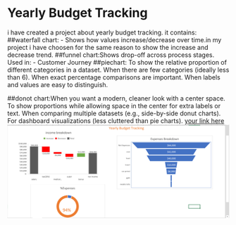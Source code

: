 # Yearly Budget Tracking
i have created a project about yearly budget tracking. it contains:
##waterfall chart: - Shows how values increase/decrease over time.in my project i have choosen for the same reason to show the increase and decrease trend.
##funnel chart:Shows drop-off across process stages. 
Used in: - Customer Journey
##piechart: To show the relative proportion of different categories in a dataset.
When there are few categories (ideally less than 6).
When exact percentage comparisons are important.
When labels and values are easy to distinguish.


##donot chart:When you want a modern, cleaner look with a center space.
To show proportions while allowing space in the center for extra labels or text.
When comparing multiple datasets (e.g., side-by-side donut charts).
For dashboard visualizations (less cluttered than pie charts).
[your link here]()
![image alt](https://github.com/binitabudhathoki/Excel-Projects/blob/30b7f02b200a36676ffca3ec0a51be90b21e3315/chart.png)


